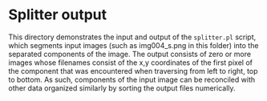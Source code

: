 Splitter output
===============
This directory demonstrates the input and output of the 
`splitter.pl` script, which segments input images (such
as img004_s.png in this folder) into the separated 
components of the image. The output consists of zero or
more images whose filenames consist of the x,y coordinates
of the first pixel of the component that was encountered
when traversing from left to right, top to bottom. As such,
components of the input image can be reconciled with other
data organized similarly by sorting the output files 
numerically.
